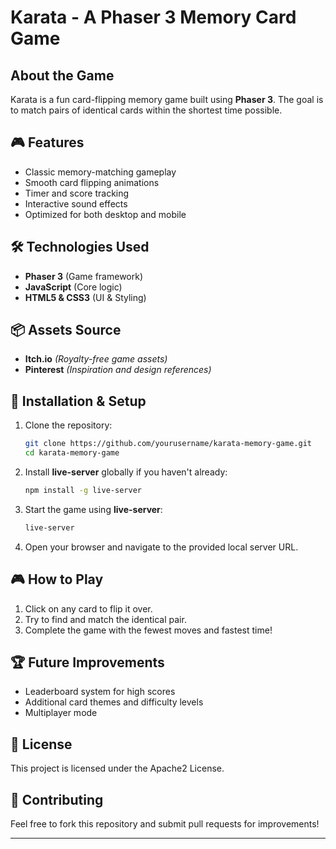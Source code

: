 # Karata - A Phaser 3 Memory Card Game

## About the Game
Karata is a fun card-flipping memory game built using **Phaser 3**. The goal is to match pairs of identical cards within the shortest time possible.

## 🎮 Features
- Classic memory-matching gameplay
- Smooth card flipping animations
- Timer and score tracking
- Interactive sound effects
- Optimized for both desktop and mobile

## 🛠️ Technologies Used
- **Phaser 3** (Game framework)
- **JavaScript** (Core logic)
- **HTML5 & CSS3** (UI & Styling)

## 📦 Assets Source
- **Itch.io** *(Royalty-free game assets)*
- **Pinterest** *(Inspiration and design references)*

## 🚀 Installation & Setup
1. Clone the repository:
   ```sh
   git clone https://github.com/yourusername/karata-memory-game.git
   cd karata-memory-game
   ```
2. Install **live-server** globally if you haven't already:
   ```sh
   npm install -g live-server
   ```
3. Start the game using **live-server**:
   ```sh
   live-server
   ```
4. Open your browser and navigate to the provided local server URL.

## 🎮 How to Play
1. Click on any card to flip it over.
2. Try to find and match the identical pair.
3. Complete the game with the fewest moves and fastest time!

## 🏆 Future Improvements
- Leaderboard system for high scores
- Additional card themes and difficulty levels
- Multiplayer mode

## 📜 License
This project is licensed under the Apache2 License.

## 🤝 Contributing
Feel free to fork this repository and submit pull requests for improvements!

---



